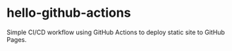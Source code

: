 # hello-github-actions
Simple CI/CD workflow using GitHub Actions to deploy static site to GitHub Pages.
